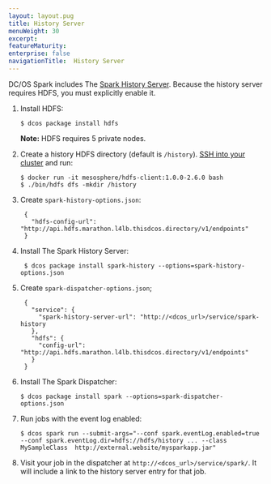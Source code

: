 ```yaml
---
layout: layout.pug
title: History Server
menuWeight: 30
excerpt:
featureMaturity:
enterprise: false
navigationTitle:  History Server
---
```


<!-- This source repo for this topic is https://github.com/mesosphere/spark-build -->


DC/OS Spark includes The [Spark History Server][3]. Because the history server requires HDFS, you must explicitly enable it.

1.  Install HDFS:

        $ dcos package install hdfs

    **Note:** HDFS requires 5 private nodes.

1.  Create a history HDFS directory (default is `/history`). [SSH into your cluster][10] and run:

        $ docker run -it mesosphere/hdfs-client:1.0.0-2.6.0 bash
        $ ./bin/hdfs dfs -mkdir /history

1. Create `spark-history-options.json`:

        {
          "hdfs-config-url": "http://api.hdfs.marathon.l4lb.thisdcos.directory/v1/endpoints"
        }

1. Install The Spark History Server:

        $ dcos package install spark-history --options=spark-history-options.json

1. Create `spark-dispatcher-options.json`;

        {
          "service": {
            "spark-history-server-url": "http://<dcos_url>/service/spark-history
          },
          "hdfs": {
            "config-url": "http://api.hdfs.marathon.l4lb.thisdcos.directory/v1/endpoints"
          }
        }

1.  Install The Spark Dispatcher:

        $ dcos package install spark --options=spark-dispatcher-options.json

1.  Run jobs with the event log enabled:

        $ dcos spark run --submit-args="--conf spark.eventLog.enabled=true --conf spark.eventLog.dir=hdfs://hdfs/history ... --class MySampleClass  http://external.website/mysparkapp.jar"

1.  Visit your job in the dispatcher at `http://<dcos_url>/service/spark/`. It will include a link to the history server entry for that job.

 [3]: http://spark.apache.org/docs/latest/monitoring.html#viewing-after-the-fact
 [10]: https://dcos.io/docs/docs/1.9/administering-clusters/sshcluster/
